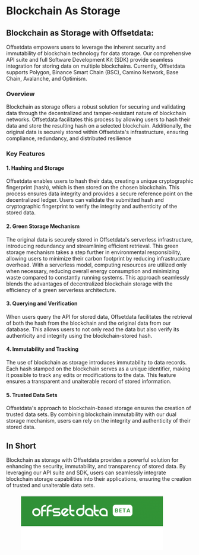 # Blockchain As Storage

## Blockchain as Storage with Offsetdata:

Offsetdata empowers users to leverage the inherent security and immutability of blockchain technology for data storage. Our comprehensive API suite and full Software Development Kit (SDK) provide seamless integration for storing data on multiple blockchains. Currently, Offsetdata supports Polygon, Binance Smart Chain (BSC), Camino Network, Base Chain, Avalanche, and Optimism.

### Overview

Blockchain as storage offers a robust solution for securing and validating data through the decentralized and tamper-resistant nature of blockchain networks. Offsetdata facilitates this process by allowing users to hash their data and store the resulting hash on a selected blockchain. Additionally, the original data is securely stored within Offsetdata's infrastructure, ensuring compliance, redundancy, and distributed resilience

### Key Features

#### 1. Hashing and Storage

Offsetdata enables users to hash their data, creating a unique cryptographic fingerprint (hash), which is then stored on the chosen blockchain. This process ensures data integrity and provides a secure reference point on the decentralized ledger. Users can validate the submitted hash and cryptographic fingerprint to verify the integrity and authenticity of the stored data.

#### 2. Green Storage Mechanism&#x20;

The original data is securely stored in Offsetdata's serverless infrastructure, introducing redundancy and streamlining efficient retrieval. This green storage mechanism takes a step further in environmental responsibility, allowing users to minimize their carbon footprint by reducing infrastructure overhead. With a serverless model, computing resources are utilized only when necessary, reducing overall energy consumption and minimizing waste compared to constantly running systems. This approach seamlessly blends the advantages of decentralized blockchain storage with the efficiency of a green serverless architecture.

#### 3. Querying and Verification

When users query the API for stored data, Offsetdata facilitates the retrieval of both the hash from the blockchain and the original data from our database. This allows users to not only read the data but also verify its authenticity and integrity using the blockchain-stored hash.

#### 4. Immutability and Tracking

The use of blockchain as storage introduces immutability to data records. Each hash stamped on the blockchain serves as a unique identifier, making it possible to track any edits or modifications to the data. This feature ensures a transparent and unalterable record of stored information.

#### 5. Trusted Data Sets

Offsetdata's approach to blockchain-based storage ensures the creation of trusted data sets. By combining blockchain immutability with our dual storage mechanism, users can rely on the integrity and authenticity of their stored data.

## In Short

Blockchain as storage with Offsetdata provides a powerful solution for enhancing the security, immutability, and transparency of stored data. By leveraging our API suite and SDK, users can seamlessly integrate blockchain storage capabilities into their applications, ensuring the creation of trusted and unalterable data sets.

<figure><img src="../.gitbook/assets/image (1).png" alt=""><figcaption></figcaption></figure>
